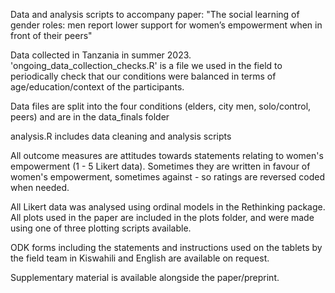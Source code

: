 Data and analysis scripts to accompany paper: "The social learning of gender roles: men report lower support for women’s empowerment when in front of their peers"

Data collected in Tanzania in summer 2023. 'ongoing_data_collection_checks.R' is a file we used in the field to periodically check that our conditions were balanced in terms of age/education/context of the participants.

Data files are split into the four conditions (elders, city men, solo/control, peers) and are in the data_finals folder

analysis.R includes data cleaning and analysis scripts

All outcome measures are attitudes towards statements relating to women's empowerment (1 - 5 Likert data). Sometimes they are written in favour of women's empowerment, sometimes against - so ratings are reversed coded when needed. 

All Likert data was analysed using ordinal models in the Rethinking package. All plots used in the paper are included in the plots folder, and were made using one of three plotting scripts available. 

ODK forms including the statements and instructions used on the tablets by the field team in Kiswahili and English are available on request. 

Supplementary material is available alongside the paper/preprint. 
